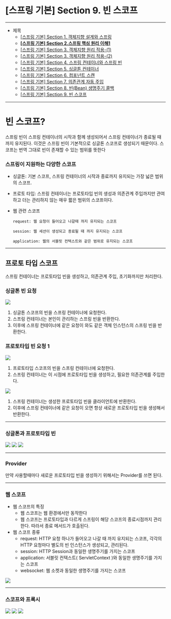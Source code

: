 # [스프링 기본] Section 9. 빈 스코프

---

- 제목
    - [[스프링 기본] Section 1. 객체지향 설계와 스프링](https://www.notion.so/Section-1-803144bd18b048d9b38291c294d30be8?pvs=21)
    - **[[스프링 기본] Section 2.스프링 핵심 원리 이해1](https://www.notion.so/Section-2-1-c8e4a1567c6f46b39dbbc62c59b4f2fd?pvs=21)**
    - [[스프링 기본] Section 3. 객체지향 원리 적용-(1)](https://www.notion.so/Section-3-1-163408c7a48c4e09a5db38ab73d9fb60?pvs=21)
    - [[스프링 기본] Section 3. 객체지향 원리 적용-(2)](https://www.notion.so/Section-3-2-2081960991f942fdbfe31675c3be1abc?pvs=21)
    - [[스프링 기본] Section 4. 스프링 컨테이너와 스프링 빈](https://www.notion.so/Section-4-47da930a3c5d464eb4787b0e2cc6b574?pvs=21)
    - [[스프링 기본] Section 5. 싱글톤 컨테이너](https://www.notion.so/Section-5-9b602ff180ce46c2906c66930d7ab20c?pvs=21)
    - [[스프링 기본] Section 6. 컴포넌트 스캔](https://www.notion.so/Section-6-83d5136cc14241ddaef17698eaa5cf26?pvs=21)
    - [[스프링 기본] Section 7. 의존관계 자동 주입](https://www.notion.so/Section-7-00c640bf1d8d446ea04ba16bbc19b1a2?pvs=21)
    - [[스프링 기본] Section 8. 빈(Bean) 생명주기 콜백](https://www.notion.so/Section-8-Bean-66075391a65f40dc9ad4b856f263d202?pvs=21)
    - [[스프링 기본] Section 9. 빈 스코프](https://www.notion.so/Section-9-f990a97679344e88840d56e3fc6f30d2?pvs=21)

---

# 빈 스코프?

스프링 빈이 스프링 컨테이너의 시작과 함께 생성되어서 스프링 컨테이너가 종료될 때 까지 유지된다. 이것은 스프링 빈이 기본적으로 싱글톤 스코프로 생성되기 때문이다. 스코프는 번역 그대로 빈이 존재할 수 있는 범위를 뜻한다

### 스프링이 지원하는 다양한 스코프

- 싱글톤: 기본 스코프, 스프링 컨테이너의 시작과 종료까지 유지되는 가장 넓은 범위의 스코프.
- 프로토 타입: 스프링 컨테이너는 프로토타입 빈의 생성과 의존관계 주입까지만 관여하고 더는 관리하지 않는 매우 짧은 범위의 스코프이다.
- 웹 관련 스코프

      request: 웹 요청이 들어오고 나갈때 까지 유지되는 스코프

      session: 웹 세션이 생성되고 종료될 때 까지 유지되는 스코프

      application: 웹의 서블릿 컨텍스트와 같은 범위로 유지되는 스코프

---

## 프로토 타입 스코프

스프링 컨테이너는 프로토타입 빈을 생성하고, 의존관계 주입, 초기화까지만 처리한다.

### 싱글톤 빈 요청

<img src="https://github.com/GYEONGDONGBAEK/SpringStudy/assets/122242439/0b198514-b722-4c8b-83dc-bb0b4c68eab1">

1. 싱글톤 스코프의 빈을 스프링 컨테이너에 요청한다.
2. 스프링 컨테이너는 본인이 관리하는 스프링 빈을 반환한다.
3. 이후에 스프링 컨테이너에 같은 요청이 와도 같은 객체 인스턴스의 스프링 빈을 반환한다.

### 프로토타입 빈 요청 1

<img src="https://github.com/GYEONGDONGBAEK/SpringStudy/assets/122242439/8171238b-4e34-4c97-80e0-29e98459f590">

1. 프로토타입 스코프의 빈을 스프링 컨테이너에 요청한다.
2. 스프링 컨테이너는 이 시점에 프로토타입 빈을 생성하고, 필요한 의존관계를 주입한다.

<img src="https://github.com/GYEONGDONGBAEK/SpringStudy/assets/122242439/5fb5e620-a99b-4e11-adb1-937ca5e5558d">

1. 스프링 컨테이너는 생성한 프로토타입 빈을 클라이언트에 반환한다.
2. 이후에 스프링 컨테이너에 같은 요청이 오면 항상 새로운 프로토타입 빈을 생성해서 반환한다.

---

### 싱글톤과 프로토타입 빈

<img src="https://github.com/GYEONGDONGBAEK/SpringStudy/assets/122242439/30eb310b-f5f7-487e-b7be-19b39da81f7f">

<img src="https://github.com/GYEONGDONGBAEK/SpringStudy/assets/122242439/574635c2-2266-45c3-8b84-596c511a9c8b">

<img src="https://github.com/GYEONGDONGBAEK/SpringStudy/assets/122242439/2c4e8055-df44-4497-96cb-d247771b1769">

---

### Provider

만약 사용할때마다 새로운 프로토타입 빈을 생성하기 위해서는 Provider를 쓰면 된다.

---

### 웹 스코프

- 웹 스코프의 특징
    - 웹 스코프는 웹 환경에서만 동작한다
    - 웹 스코프는 프로토타입과 다르게 스프링이 해당 스코프의 종료시점까지 관리한다. 따라서 종료 메서드가 호출된다.
- 웹 스코프 종류
    - request: HTTP 요청 하나가 들어오고 나갈 때 까지 유지되는 스코프, 각각의 HTTP 요청마다 별도의 빈 인스턴스가 생성되고, 관리된다.
    - session: HTTP Session과 동일한 생명주기를 가지는 스코프
    - application: 서블릿 컨텍스트( ServletContext )와 동일한 생명주기를 가지는 스코프
    - websocket: 웹 소켓과 동일한 생명주기를 가지는 스코프

<img src="https://github.com/GYEONGDONGBAEK/SpringStudy/assets/122242439/b845db5f-91dd-4f9c-8d4b-858cf3345295">

---

### 스코프와 프록시

<img src="https://github.com/GYEONGDONGBAEK/SpringStudy/assets/122242439/48b4b41c-d9c9-45fe-b061-84bf38061117">

<img src="https://github.com/GYEONGDONGBAEK/SpringStudy/assets/122242439/87f0b7a4-d869-4576-b60f-9191702ce1cd">

<img src="https://github.com/GYEONGDONGBAEK/SpringStudy/assets/122242439/ac8fbd18-a2ea-4603-9f38-08b60f1c9077">